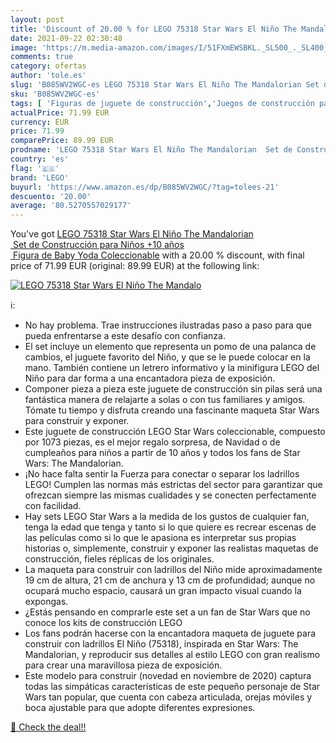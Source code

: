 ```yaml
---
layout: post
title: 'Discount of 20.00 % for LEGO 75318 Star Wars El Niño The Mandalo'
date: 2021-09-22 02:30:48
image: 'https://m.media-amazon.com/images/I/51FXmEWSBKL._SL500_._SL400_.jpg'
comments: true
category: ofertas
author: 'tole.es'
slug: 'B085WV2WGC-es LEGO 75318 Star Wars El Niño The Mandalorian Set de...'
sku: 'B085WV2WGC-es'
tags: [ 'Figuras de juguete de construcción','Juegos de construcción para niños','Juguetes','Juguetes y juegos','lego', ]
actualPrice: 71.99 EUR
currency: EUR
price: 71.99
comparePrice: 89.99 EUR
prodname: 'LEGO 75318 Star Wars El Niño The Mandalorian  Set de Construcción para Niños +10 años  Figura de Baby Yoda Coleccionable'
country: 'es'
flag: '🇪🇸'
brand: 'LEGO'
buyurl: 'https://www.amazon.es/dp/B085WV2WGC/?tag=tolees-21'
descuento: '20.00'
average: '80.5270557029177'
---
```


You've got [LEGO 75318 Star Wars El Niño The Mandalorian  Set de Construcción para Niños +10 años  Figura de Baby Yoda Coleccionable](https://www.amazon.es/dp/B085WV2WGC/?tag=tolees-21) with a  20.00 % discount, with final price of 71.99 EUR (original: 89.99 EUR) at the following link:

[![LEGO 75318 Star Wars El Niño The Mandalo](https://m.media-amazon.com/images/I/51FXmEWSBKL._SL500_._SL400_.jpg)](https://www.amazon.es/dp/B085WV2WGC/?tag=tolees-21)

ℹ️:

- No hay problema. Trae instrucciones ilustradas paso a paso para que pueda enfrentarse a este desafío con confianza.
- El set incluye un elemento que representa un pomo de una palanca de cambios, el juguete favorito del Niño, y que se le puede colocar en la mano. También contiene un letrero informativo y la minifigura LEGO del Niño para dar forma a una encantadora pieza de exposición.
- Componer pieza a pieza este juguete de construcción sin pilas será una fantástica manera de relajarte a solas o con tus familiares y amigos. Tómate tu tiempo y disfruta creando una fascinante maqueta Star Wars para construir y exponer.
- Este juguete de construcción LEGO Star Wars coleccionable, compuesto por 1073 piezas, es el mejor regalo sorpresa, de Navidad o de cumpleaños para niños a partir de 10 años y todos los fans de Star Wars: The Mandalorian.
- ¡No hace falta sentir la Fuerza para conectar o separar los ladrillos LEGO! Cumplen las normas más estrictas del sector para garantizar que ofrezcan siempre las mismas cualidades y se conecten perfectamente con facilidad.
- Hay sets LEGO Star Wars a la medida de los gustos de cualquier fan, tenga la edad que tenga y tanto si lo que quiere es recrear escenas de las películas como si lo que le apasiona es interpretar sus propias historias o, simplemente, construir y exponer las realistas maquetas de construcción, fieles réplicas de los originales.
- La maqueta para construir con ladrillos del Niño mide aproximadamente 19 cm de altura, 21 cm de anchura y 13 cm de profundidad; aunque no ocupará mucho espacio, causará un gran impacto visual cuando la expongas.
- ¿Estás pensando en comprarle este set a un fan de Star Wars que no conoce los kits de construcción LEGO
- Los fans podrán hacerse con la encantadora maqueta de juguete para construir con ladrillos El Niño (75318), inspirada en Star Wars: The Mandalorian, y reproducir sus detalles al estilo LEGO con gran realismo para crear una maravillosa pieza de exposición.
- Este modelo para construir (novedad en noviembre de 2020) captura todas las simpáticas características de este pequeño personaje de Star Wars tan popular, que cuenta con cabeza articulada, orejas móviles y boca ajustable para que adopte diferentes expresiones.

[🛒 Check the deal!!](https://www.amazon.es/dp/B085WV2WGC/?tag=tolees-21)
